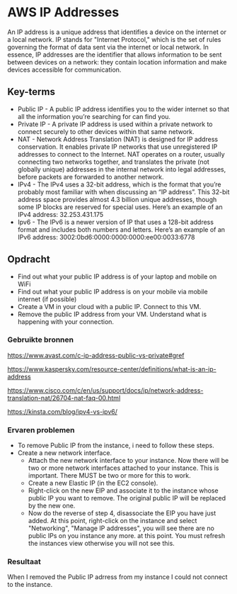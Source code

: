 # AWS IP Addresses

An IP address is a unique address that identifies a device on the internet or a local network. IP stands for "Internet Protocol," which is the set of rules governing the format of data sent via the internet or local network.
In essence, IP addresses are the identifier that allows information to be sent between devices on a network: they contain location information and make devices accessible for communication.

## Key-terms
- Public IP - A public IP address identifies you to the wider internet so that all the information you’re searching for can find you.
- Private IP - A private IP address is used within a private network to connect securely to other devices within that same network.
- NAT - Network Address Translation (NAT) is designed for IP address conservation. It enables private IP networks that use unregistered IP addresses to connect to the Internet. NAT operates on a router, usually connecting two networks together, and translates the private (not globally unique) addresses in the internal network into legal addresses, before packets are forwarded to another network.
- IPv4 - The IPv4 uses a 32-bit address, which is the format that you’re probably most familiar with when discussing an “IP address”. This 32-bit address space provides almost 4.3 billion unique addresses, though some IP blocks are reserved for special uses.
Here’s an example of an IPv4 address: 32.253.431.175
- Ipv6 - The IPv6 is a newer version of IP that uses a 128-bit address format and includes both numbers and letters. Here’s an example of an IPv6 address:
3002:0bd6:0000:0000:0000:ee00:0033:6778
## Opdracht
- Find out what your public IP address is of your laptop and mobile on WiFi
- Find out what your public IP address is on your mobile via mobile internet (if possible)
- Create a VM in your cloud with a public IP. Connect to this VM.
- Remove the public IP address from your VM. Understand what is happening with your connection.
### Gebruikte bronnen
https://www.avast.com/c-ip-address-public-vs-private#gref

https://www.kaspersky.com/resource-center/definitions/what-is-an-ip-address

https://www.cisco.com/c/en/us/support/docs/ip/network-address-translation-nat/26704-nat-faq-00.html

https://kinsta.com/blog/ipv4-vs-ipv6/

### Ervaren problemen
- To remove Public IP from the instance, i need to follow these steps.
- Create a new network interface.
    - Attach the new network interface to your instance. Now there will be two or more network interfaces attached to your instance. This is important. There MUST be two or more for this to work.
    - Create a new Elastic IP (in the EC2 console).
    - Right-click on the new EIP and associate it to the instance whose public IP you want to remove. The original public IP will be replaced by the new one.
    - Now do the reverse of step 4, disassociate the EIP you have just added. At this point, right-click on the instance and select "Networking", "Manage IP addresses", you will see there are no public IPs on you instance any more. at this point. You must refresh the instances view otherwise you will not see this.

### Resultaat

When I removed the Public IP adrress from my instance I could not connect to the instance.
